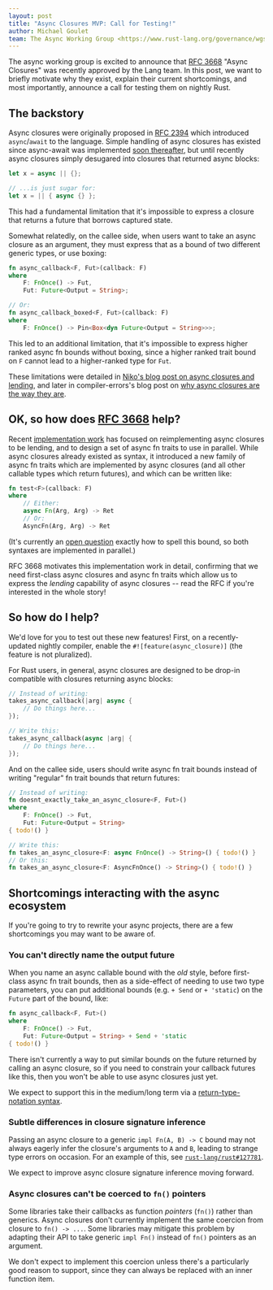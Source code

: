```yaml
---
layout: post
title: "Async Closures MVP: Call for Testing!"
author: Michael Goulet
team: The Async Working Group <https://www.rust-lang.org/governance/wgs/wg-async>
---
```


The async working group is excited to announce that [RFC 3668] "Async Closures" was recently approved by the Lang team. In this post, we want to briefly motivate why they exist, explain their current shortcomings, and most importantly, announce a call for testing them on nightly Rust.

## The backstory

Async closures were originally proposed in [RFC 2394](https://rust-lang.github.io/rfcs/2394-async_await.html#async--closures) which introduced `async`/`await` to the language. Simple handling of async closures has existed since async-await was implemented [soon thereafter](https://github.com/rust-lang/rust/pull/51580), but until recently async closures simply desugared into closures that returned async blocks:

```rust
let x = async || {};

// ...is just sugar for:
let x = || { async {} };
```

This had a fundamental limitation that it's impossible to express a closure that returns a future that borrows captured state.

Somewhat relatedly, on the callee side, when users want to take an async closure as an argument, they must express that as a bound of two different generic types, or use boxing:

```rust
fn async_callback<F, Fut>(callback: F)
where
    F: FnOnce() -> Fut,
    Fut: Future<Output = String>;

// Or:
fn async_callback_boxed<F, Fut>(callback: F)
where
    F: FnOnce() -> Pin<Box<dyn Future<Output = String>>>;
```

This led to an additional limitation, that it's impossible to express higher ranked async fn bounds without boxing, since a higher ranked trait bound on `F` cannot lead to a higher-ranked type for `Fut`.

These limitations were detailed in [Niko's blog post on async closures and lending](https://smallcultfollowing.com/babysteps/blog/2023/05/09/giving-lending-and-async-closures/#async-closures-are-a-lending-pattern), and later in compiler-errors's blog post on [why async closures are the way they are](https://hackmd.io/@compiler-errors/async-closures).

## OK, so how does [RFC 3668] help?

Recent [implementation work](https://github.com/rust-lang/rust/pull/120361) has focused on reimplementing async closures to be lending, and to design a set of async fn traits to use in parallel. While async closures already existed as syntax, it introduced a new family of async fn traits which are implemented by async closures (and all other callable types which return futures), and which can be written like:

```rust
fn test<F>(callback: F)
where
    // Either:
    async Fn(Arg, Arg) -> Ret
    // Or:
    AsyncFn(Arg, Arg) -> Ret
```

(It's currently an [open question](https://github.com/rust-lang/rust/issues/128129) exactly how to spell this bound, so both syntaxes are implemented in parallel.)

RFC 3668 motivates this implementation work in detail, confirming that we need first-class async closures and async fn traits which allow us to express the *lending* capability of async closures -- read the RFC if you're interested in the whole story!

## So how do I help?

We'd love for you to test out these new features! First, on a recently-updated nightly compiler, enable the `#![feature(async_closure)]` (the feature is not pluralized).

For Rust users, in general, async closures are designed to be drop-in compatible with closures returning async blocks:

```rust
// Instead of writing:
takes_async_callback(|arg| async {
    // Do things here...
});

// Write this:
takes_async_callback(async |arg| {
    // Do things here...
});
```

And on the callee side, users should write async fn trait bounds instead of writing "regular" fn trait bounds that return futures:

```rust
// Instead of writing:
fn doesnt_exactly_take_an_async_closure<F, Fut>()
where
    F: FnOnce() -> Fut,
    Fut: Future<Output = String>
{ todo!() }

// Write this:
fn takes_an_async_closure<F: async FnOnce() -> String>() { todo!() }
// Or this:
fn takes_an_async_closure<F: AsyncFnOnce() -> String>() { todo!() }
```

## Shortcomings interacting with the async ecosystem

If you're going to try to rewrite your async projects, there are a few shortcomings you may want to be aware of.

### You can't directly name the output future

When you name an async callable bound with the *old* style, before first-class async fn trait bounds, then as a side-effect of needing to use two type parameters, you can put additional bounds (e.g. `+ Send` or `+ 'static`) on the `Future` part of the bound, like:

```rust
fn async_callback<F, Fut>()
where
    F: FnOnce() -> Fut,
    Fut: Future<Output = String> + Send + 'static
{ todo!() }
```

There isn't currently a way to put similar bounds on the future returned by calling an async closure, so if you need to constrain your callback futures like this, then you won't be able to use async closures just yet.

We expect to support this in the medium/long term via a [return-type-notation syntax](https://rust-lang.github.io/rfcs/3668-async-closures.html#interaction-with-return-type-notation-naming-the-future-returned-by-calling).

### Subtle differences in closure signature inference

Passing an async closure to a generic `impl Fn(A, B) -> C` bound may not always eagerly infer the closure's arguments to `A` and `B`, leading to strange type errors on occasion. For an example of this, see [`rust-lang/rust#127781`](https://github.com/rust-lang/rust/issues/127781).

We expect to improve async closure signature inference moving forward.

### Async closures can't be coerced to `fn()` pointers

Some libraries take their callbacks as function *pointers* (`fn()`) rather than generics. Async closures don't currently implement the same coercion from closure to `fn() -> ...`. Some libraries may mitigate this problem by adapting their API to take generic `impl Fn()` instead of `fn()` pointers as an argument.

We don't expect to implement this coercion unless there's a particularly good reason to support, since they can always be replaced with an inner function item.

[RFC 3668]: https://rust-lang.github.io/rfcs/3668-async-closures.html